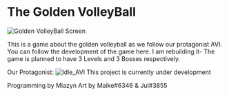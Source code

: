 # The Golden VolleyBall
![Golden VolleyBall Screen](https://user-images.githubusercontent.com/94353989/153603813-5317ed5d-f39e-4a49-8cc5-952051c4b5c1.gif)

 This is a game about the golden volleyball as we follow our protagonist AVI. 
 You can follow the development of the game here.
 I am rebuilding it- The game is planned to have 3 Levels and 3 Bosses respectively.
 
 Our Protagonist:
 ![Idle_AVI](https://user-images.githubusercontent.com/94353989/153606061-026f0ab4-a6fa-4f1b-8b49-054dcac8f859.gif)
 This project is currently under development

Programming by Miazyn
Art by Maike#6346 & Jul#3855
